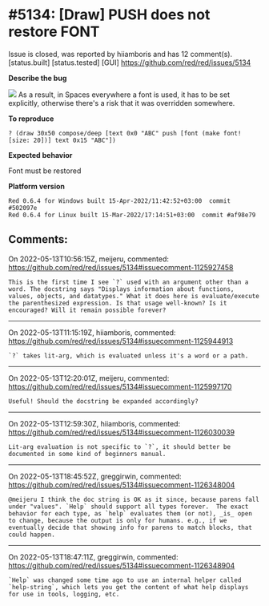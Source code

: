 
#5134: [Draw] PUSH does not restore FONT
================================================================================
Issue is closed, was reported by hiiamboris and has 12 comment(s).
[status.built] [status.tested] [GUI]
<https://github.com/red/red/issues/5134>

**Describe the bug**

![](https://i.gyazo.com/2160f6ef2473e2b00b769d0a36c54c5d.png)
As a result, in Spaces everywhere a font is used, it has to be set explicitly, otherwise there's a risk that it was overridden somewhere.

**To reproduce**
```
? (draw 30x50 compose/deep [text 0x0 "ABC" push [font (make font! [size: 20])] text 0x15 "ABC"])
```

**Expected behavior**

Font must be restored

**Platform version**
```
Red 0.6.4 for Windows built 15-Apr-2022/11:42:52+03:00  commit #502097e
Red 0.6.4 for Linux built 15-Mar-2022/17:14:51+03:00  commit #af98e79
```



Comments:
--------------------------------------------------------------------------------

On 2022-05-13T10:56:15Z, meijeru, commented:
<https://github.com/red/red/issues/5134#issuecomment-1125927458>

    This is the first time I see `?` used with an argument other than a word. The docstring says "Displays information about functions, values, objects, and datatypes." What it does here is evaluate/execute the parenthesized expression. Is that usage well-known? Is it encouraged? Will it remain possible forever?

--------------------------------------------------------------------------------

On 2022-05-13T11:15:19Z, hiiamboris, commented:
<https://github.com/red/red/issues/5134#issuecomment-1125944913>

    `?` takes lit-arg, which is evaluated unless it's a word or a path.

--------------------------------------------------------------------------------

On 2022-05-13T12:20:01Z, meijeru, commented:
<https://github.com/red/red/issues/5134#issuecomment-1125997170>

    Useful! Should the docstring be expanded accordingly?

--------------------------------------------------------------------------------

On 2022-05-13T12:59:30Z, hiiamboris, commented:
<https://github.com/red/red/issues/5134#issuecomment-1126030039>

    Lit-arg evaluation is not specific to `?`, it should better be documented in some kind of beginners manual.

--------------------------------------------------------------------------------

On 2022-05-13T18:45:52Z, greggirwin, commented:
<https://github.com/red/red/issues/5134#issuecomment-1126348004>

    @meijeru I think the doc string is OK as it since, because parens fall under "values". `Help` should support all types forever.  The exact behavior for each type, as `help` evaluates them (or not), _is_ open to change, because the output is only for humans. e.g., if we eventually decide that showing info for parens to match blocks, that could happen.

--------------------------------------------------------------------------------

On 2022-05-13T18:47:11Z, greggirwin, commented:
<https://github.com/red/red/issues/5134#issuecomment-1126348904>

    `Help` was changed some time ago to use an internal helper called `help-string`, which lets you get the content of what help displays for use in tools, logging, etc.

